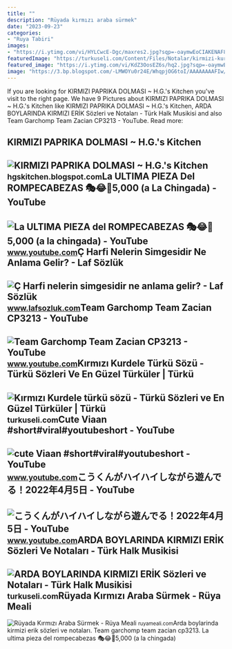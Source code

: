 ```yaml
---
title: ""
description: "Rüyada kırmızı araba sürmek"
date: "2023-09-23"
categories:
- "Ruya Tabiri"
images:
- "https://i.ytimg.com/vi/HYLCwcE-Dgc/maxres2.jpg?sqp=-oaymwEoCIAKENAF8quKqQMcGADwAQH4AYwCgALgA4oCDAgAEAEYRSBHKGUwDw==&amp;rs=AOn4CLC_ulBvmvqa2cf2uT56Qfk3FCYaDA"
featuredImage: "https://turkuseli.com/Content/Files/Notalar/kirmizi-kurdele-nota-2.jpg"
featured_image: "https://i.ytimg.com/vi/KdZ3OosEZ6s/hq2.jpg?sqp=-oaymwEoCOADEOgC8quKqQMcGADwAQH4Ad4EgAK4CIoCDAgAEAEYZSBMKGMwDw==&amp;rs=AOn4CLCfzFvJaPoNerKMbSKycXF-fCyaDA"
image: "https://3.bp.blogspot.com/-LMWOYu0r24E/WhqpjOG6toI/AAAAAAAAFIw/LcWRopQq3yw4k6ftbT_UqvDJkgV_noCMgCLcBGAs/s320/Kirmizi%2Bpaprika%2Bdolmasi%2B3.jpg"
---
```


If you are looking for KIRMIZI PAPRIKA DOLMASI ~ H.G.'s Kitchen you've visit to the right page. We have 9 Pictures about KIRMIZI PAPRIKA DOLMASI ~ H.G.'s Kitchen like KIRMIZI PAPRIKA DOLMASI ~ H.G.'s Kitchen, ARDA BOYLARINDA KIRMIZI ERİK Sözleri ve Notaları - Türk Halk Musikisi and also Team Garchomp Team Zacian CP3213 - YouTube. Read more:

KIRMIZI PAPRIKA DOLMASI ~ H.G.'s Kitchen
----------------------------------------

 ![KIRMIZI PAPRIKA DOLMASI ~ H.G.'s Kitchen](https://3.bp.blogspot.com/-LMWOYu0r24E/WhqpjOG6toI/AAAAAAAAFIw/LcWRopQq3yw4k6ftbT_UqvDJkgV_noCMgCLcBGAs/s320/Kirmizi%2Bpaprika%2Bdolmasi%2B3.jpg) <small>hgskitchen.blogspot.com</small>La ULTIMA PIEZA Del ROMPECABEZAS 🎭😂🧘5,000 (a La Chingada) - YouTube
-------------------------------------------------------------------

 ![La ULTIMA PIEZA del ROMPECABEZAS 🎭😂🧘5,000 (a la chingada) - YouTube](https://i.ytimg.com/vi/KdZ3OosEZ6s/hq2.jpg?sqp=-oaymwEoCOADEOgC8quKqQMcGADwAQH4Ad4EgAK4CIoCDAgAEAEYZSBMKGMwDw==&rs=AOn4CLCfzFvJaPoNerKMbSKycXF-fCyaDA) <small>www.youtube.com</small>Ç Harfi Nelerin Simgesidir Ne Anlama Gelir? - Laf Sözlük
--------------------------------------------------------

 ![Ç Harfi nelerin simgesidir ne anlama gelir? - Laf Sözlük](https://3.bp.blogspot.com/-dsSuctxYkOc/UKa9AqFohFI/AAAAAAAALZc/5QplTChl9bs/s1600/c_harfi_c.jpg) <small>www.lafsozluk.com</small>Team Garchomp Team Zacian CP3213 - YouTube
------------------------------------------

 ![Team Garchomp Team Zacian CP3213 - YouTube](https://i.ytimg.com/vi/HYLCwcE-Dgc/maxres2.jpg?sqp=-oaymwEoCIAKENAF8quKqQMcGADwAQH4AYwCgALgA4oCDAgAEAEYRSBHKGUwDw==&rs=AOn4CLC_ulBvmvqa2cf2uT56Qfk3FCYaDA) <small>www.youtube.com</small>Kırmızı Kurdele Türkü Sözü - Türkü Sözleri Ve En Güzel Türküler | Türkü
-----------------------------------------------------------------------

 ![Kırmızı Kurdele türkü sözü - Türkü Sözleri ve En Güzel Türküler | Türkü](https://turkuseli.com/Content/Files/Notalar/kirmizi-kurdele-nota-2.jpg) <small>turkuseli.com</small>Cute Viaan #short#viral#youtubeshort - YouTube
----------------------------------------------

 ![cute Viaan #short#viral#youtubeshort - YouTube](https://i.ytimg.com/vi/oPb6FcYADA0/hq2.jpg?sqp=-oaymwEoCOADEOgC8quKqQMcGADwAQH4Ac4FgAKACooCDAgAEAEYZSBdKE4wDw==&rs=AOn4CLCUQw-VGHZGEBpxjRVtchxVuCjbhQ) <small>www.youtube.com</small>こうくんがハイハイしながら遊んでる！2022年4月5日 - YouTube
-------------------------------------

 ![こうくんがハイハイしながら遊んでる！2022年4月5日 - YouTube](https://i.ytimg.com/vi/H2fAEMesIjo/maxresdefault.jpg?sqp=-oaymwEmCIAKENAF8quKqQMa8AEB-AH-CYAC0AWKAgwIABABGGUgXyhTMA8=&rs=AOn4CLCJYSghky0o-ilndxvg6fCYAda1ug) <small>www.youtube.com</small>ARDA BOYLARINDA KIRMIZI ERİK Sözleri Ve Notaları - Türk Halk Musikisi
---------------------------------------------------------------------

 ![ARDA BOYLARINDA KIRMIZI ERİK Sözleri ve Notaları - Türk Halk Musikisi](https://turkuseli.com/Content/Files/THM/arda-boylarinda-kirmizi-erik-nota-2.jpg) <small>turkuseli.com</small>Rüyada Kırmızı Araba Sürmek - Rüya Meali
----------------------------------------

 ![Rüyada Kırmızı Araba Sürmek - Rüya Meali](http://ruyameali.com/wp-content/uploads/2018/03/kirmizi-araba-surmek.jpg) <small>ruyameali.com</small>Arda boylarinda kirmizi eri̇k sözleri ve notaları. Team garchomp team zacian cp3213. La ultima pieza del rompecabezas 🎭😂🧘5,000 (a la chingada)
